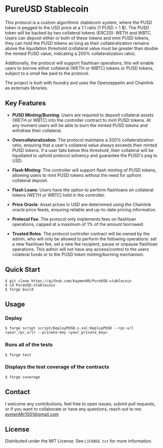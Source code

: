 # PureUSD Stablecoin

This protocol is a custom algorithmic stablecoin system, where the PUSD token is pegged to the USD price at a 1:1 ratio (1 PUSD = 1 $). The PUSD token will be backed by two collateral tokens (ERC20): WETH and WBTC. Users can deposit either or both of these tokens and mint PUSD tokens, they can hold the PUSD tokens as long as their collateralization remains above the liquidation threshold (collateral value must be greater than double the minted PUSD value, indicating a 200% collateralization ratio).

Additionally, the protocol will support flashloan operations, this will enable users to borrow either collateral (WETH or WBTC) tokens or PUSD tokens, subject to a small fee paid to the protocol.

The project is built with foundry and uses the Openzeppelin and Chainlink as externals libraries.

## Key Features

* **PUSD Minting/Burning**: Users are required to deposit collateral assets (WETH or WBTC) into the controller contract to mint PUSD tokens. At any moment users will be able to burn the minted PUSD tokens and withdraw their collateral.

* **Overcollateralization**: The protocol maintains a 200% collateralization ratio, ensuring that a user's collateral value always exceeds their minted PUSD tokens. If a user falls below this threshold, their collateral will be liquidated to uphold protocol solvency and guarantee the PUSD's peg to USD.

* **Flash Minting**: The controller will support flash minting of PUSD tokens, allowing users to mint PUSD tokens without the need for upfront collateral deposit.

* **Flash Loans**: Users have the option to perform flashloans on collateral tokens (WETH or WBTC) held in the controller.

* **Price Oracle**: Asset prices in USD are determined using the Chainlink oracle price feeds, ensuring reliable and up-to-date pricing information.
  
* **Protocol Fee**: The protocol only implements fees on flashloan operations, capped at a maximum of 1% of the amount borrowed.

* **Trusted Roles**: The protocol controller contract will be owned by the admin, who will only be allowed to perform the following operations: set a new flashloan fee, set a new fee recipient, pause or unpause flashloan operations. This admin will not have any access/control to the users colateral funds or to the PUSD token minting/burning mechanism.

## Quick Start

```shell
$ git clone https://github.com/kaymen99/PureUSD-stablecoin
$ cd PureUSD-stablecoin
$ forge build
```

## Usage

### Deploy

```shell
$ forge script script/DeployPUSD.s.sol:DeployPUSD --rpc-url <your_rpc_url> --private-key <your_private_key>
```

### Runs all of the tests

```shell
$ forge test
```

### Displays the test coverage of the contracts

```shell
$ forge coverage
```

## Contact

I welcome any contributions, feel free to open issues, submit pull requests, or if you want to collaborate or have any questions, reach out to me: aymenMir1001@gmail.com

## License

Distributed under the MIT License. See `LICENSE.txt` for more information.
